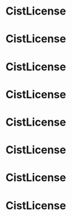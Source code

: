 # CistLicense
# CistLicense
# CistLicense
# CistLicense
# CistLicense
# CistLicense
# CistLicense
# CistLicense
